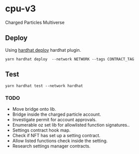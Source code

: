 # cpu-v3
Charged Particles Multiverse

## Deploy

Using [hardhat deploy](https://github.com/wighawag/hardhat-deploy) hardhat plugin.

`yarn hardhat deploy  --network NETWORK --tags CONTRACT_TAG`

## Test

`yarn hardhat test --network hardhat`


### TODO
- Move bridge onto lib.
- Bridge inside the charged particle account.
- Investigate permit for account approvals.
- Enumerable oz set lib for allowlisted function signatures..
- Settings contract hook map.
- Check if NFT has set up a setting contract.
- Allow listed functions check inside the setting.
- Research settings manager contracts.